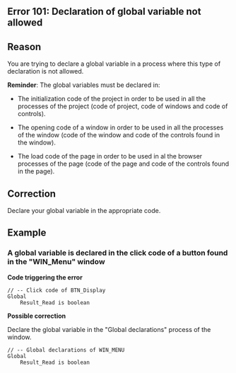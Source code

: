 
## Error 101: Declaration of global variable not allowed
			



<a name="NOTE1"></a>
<a name="NOTE1_1"></a>


## Reason
<a name="reason_ELTTEXTE000090"></a>
You are trying to declare a global variable in a process where this type of declaration is not allowed.


**Reminder**: The global variables must be declared in:

- The initialization code of the project in order to be used in all the processes of the project (code of project, code of windows and code of controls).

- The opening code of a window in order to be used in all the processes of the window (code of the window and code of the controls found in the window).

- The load code of the page in order to be used in al the browser processes of the page (code of the page and code of the controls found in the page).




<a name="NOTE2"></a>
<a name="NOTE2_1"></a>


## Correction
<a name="correction_ELTTEXTE000114"></a>
Declare your global variable in the appropriate code.

<a name="NOTE3"></a>
<a name="NOTE3_1"></a>


## Example
<a name="example_ELTTEXTE000138"></a>


### A global variable is declared in the click code of a button found in the "WIN_Menu" window
<a name="global_variable_declared_the_click_code_button_found_the_winmenu_window_ELTPARAGRAPHE000032"></a>

**Code triggering the error** 


```wl
// -- Click code of BTN_Display
Global
	Result_Read is boolean
```




**Possible correction**

Declare the global variable in the "Global declarations" process of the window.


```wl
// -- Global declarations of WIN_MENU
Global
	Result_Read is boolean
```




